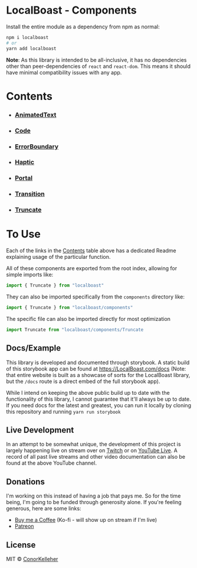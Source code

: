 <!--- Autogenerated Readme. Do not edit. Edit the templates or config files instead. --->
# LocalBoast - Components

Install the entire module as a dependency from npm as normal:

```bash
npm i localboast
# or
yarn add localboast
```

**Note**: As this library is intended to be all-inclusive, it has no dependencies other than peer-dependencies of `react` and `react-dom`. This means it should have minimal compatibility issues with any app.

# Contents

- ### [AnimatedText](AnimatedText)
- ### [Code](Code)
- ### [ErrorBoundary](ErrorBoundary)
- ### [Haptic](Haptic)
- ### [Portal](Portal)
- ### [Transition](Transition)
- ### [Truncate](Truncate)

# To Use

Each of the links in the [Contents](#contents) table above has a dedicated Readme explaining usage of the particular function.

All of these components are exported from the root index, allowing for simple imports like:

```javascript
import { Truncate } from "localboast"
```

They can also be imported specifically from the `components` directory like:

```javascript
import { Truncate } from "localboast/components"
```

The specific file can also be imported directly for most optimization

```javascript
import Truncate from "localboast/components/Truncate
```

## Docs/Example

This library is developed and documented through storybook.
A static build of this storybook app can be found at https://LocalBoast.com/docs
(Note: that entire website is built as a showcase of sorts for the LocalBoast library, but the `/docs` route is a direct embed of the full storybook app).

While I intend on keeping the above public build up to date with the functionality of this library, I cannot guarantee that it'll always be up to date. If you need docs for the latest and greatest, you can run it locally by cloning this repository and running `yarn run storybook`

## Live Development

In an attempt to be somewhat unique, the development of this project is largely happening live on stream over on [Twitch](https://twitch.tv/localboast) or on [YouTube Live](http://youtube.com/channel/UCt-IaL4qQsOU6_rbS7zky1Q/live). A record of all past live streams and other video documentation can also be found at the above YouTube channel.

## Donations

I'm working on this instead of having a job that pays me. So for the time being, I'm going to be funded through generosity alone. If you're feeling generous, here are some links:

- [Buy me a Coffee](https://localboast.com/kofi) (Ko-fi - will show up on stream if I'm live)
- [Patreon](https://localboast.com/patreon)

## License

MIT © [ConorKelleher](https://github/com/ConorKelleher)
